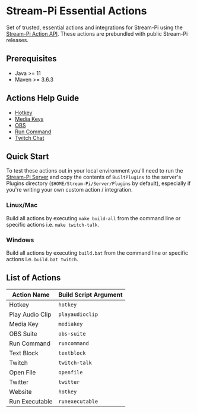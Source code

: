 # Stream-Pi Essential Actions

Set of trusted, essential actions and integrations for Stream-Pi using the [Stream-Pi Action API](https://github.com/stream-pi/action-api). These actions are prebundled with public Stream-Pi releases.

## Prerequisites

- Java >= 11
- Maven >= 3.6.3

## Actions Help Guide

- [Hotkey](hotkeyaction/README.md)
- [Media Keys](mediakeyaction/README.md)
- [OBS](obssuite/README.md)
- [Run Command](runcommandaction/README.md)
- [Twitch Chat](twitch/README.md)

## Quick Start

To test these actions out in your local environment you'll need to run the [Stream-Pi Server](https://github.com/stream-pi/server) and copy the contents of `BuiltPlugins` to the server's
Plugins directory (`$HOME/Stream-Pi/Server/Plugins` by default), especially if you're writing your own custom action / integration.

### Linux/Mac

Build all actions by executing `make build-all` from the command line or specific actions i.e. `make twitch-talk`.

### Windows

Build all actions by executing `build.bat` from the command line or specific actions i.e. `build.bat twitch`.

## List of Actions

Action Name           | Build Script Argument   | 
--------------------- | ----------------------- | 
 Hotkey               | `hotkey`                | 
 Play Audio Clip      | `playaudioclip`         | 
 Media Key            | `mediakey`              | 
 OBS Suite            | `obs-suite`             |
 Run Command          | `runcommand`            |
 Text Block           | `textblock`             | 
 Twitch               | `twitch-talk`           | 
 Open File            | `openfile`              | 
 Twitter              | `twitter`               | 
 Website              | `hotkey`                | 
 Run Executable       | `runexecutable`         | 
 
